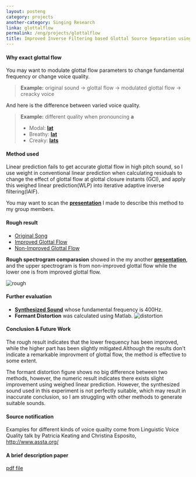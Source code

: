 ```yaml
---
layout: posteng
category: projects
another-category: Singing Research
linka: glottalflow
permalink: /eng/projects/glottalflow
title: Improved Inverse Filtering based Glottal Source Separation using Weighed Linear Prediction
---
```




#### Why exact glottal flow
You may want to modulate glottal flow parameters to change fundamental frequency or change voice quality.
>**Example:** original sound -> glottal flow -> modulated glottal flow -> creacky voice

And here is the difference between varied voice quality.
>**Example:** different quality when pronouncing **a**
> 
> - Modal: **[lat](http://lollichock.tumblr.com/post/68396242678/audio_player_iframe/lollichock/tumblr_mwzrzfEuFz1snsvcq?audio_file=http%3A%2F%2Fwww.tumblr.com%2Faudio_file%2Flollichock%2F68396242678%2Ftumblr_mwzrzfEuFz1snsvcq&amp;color=black&amp;simple=1)**
> - Breathy: **[lat](http://lollichock.tumblr.com/post/68396169833/audio_player_iframe/lollichock/tumblr_mwzry6Ymq71snsvcq?audio_file=http%3A%2F%2Fwww.tumblr.com%2Faudio_file%2Flollichock%2F68396169833%2Ftumblr_mwzry6Ymq71snsvcq&amp;color=black&amp;simple=1)**
> - Creaky: **[lats](http://lollichock.tumblr.com/post/68396210531/audio_player_iframe/lollichock/tumblr_mwzryvtW3q1snsvcq?audio_file=http%3A%2F%2Fwww.tumblr.com%2Faudio_file%2Flollichock%2F68396210531%2Ftumblr_mwzryvtW3q1snsvcq&amp;color=black&amp;simple=1)** 

#### Method used
Linear prediction fails to get accurate glottal flow in high pitch sound, so I use weight in conventional linear prediction when calculating residuals to change the effect of glottal flow at glottal closure instants (GCI), and apply this weighed linear prediction(WLP) into iterative adaptive inverse filtering(IAIF).

You may want to scan the **[presentation](/glottal/groupdiscussion.pdf)** I made to describe this method to my group members. 
#### Rough result
- [Original Song](http://lollichock.tumblr.com/post/68396309267/audio_player_iframe/lollichock/tumblr_mwzs0mksag1snsvcq?audio_file=http%3A%2F%2Fwww.tumblr.com%2Faudio_file%2Flollichock%2F68396309267%2Ftumblr_mwzs0mksag1snsvcq&amp;color=black&amp;simple=1)
- [Improved Glottal Flow](http://lollichock.tumblr.com/post/68396443868/audio_player_iframe/lollichock/tumblr_mwzs30UNlC1snsvcq?audio_file=http%3A%2F%2Fwww.tumblr.com%2Faudio_file%2Flollichock%2F68396443868%2Ftumblr_mwzs30UNlC1snsvcq&amp;color=black&amp;simple=1)
- [Non-Improved Glottal Flow](http://lollichock.tumblr.com/post/68396380877/audio_player_iframe/lollichock/tumblr_mwzs1vABDX1snsvcq?audio_file=http%3A%2F%2Fwww.tumblr.com%2Faudio_file%2Flollichock%2F68396380877%2Ftumblr_mwzs1vABDX1snsvcq&amp;color=black&amp;simple=1)

**Rough spectrogram comparasion** showed in the my another **[presentation](/glottal/fieldpractice.pdf)**, and the upper spectrogram is from non-improved glottal flow while the lower one is from improved glottal flow.

![rough](http://31.media.tumblr.com/ddaf3f68001197d3a47d48321d9b45ba/tumblr_mwzsnzzCHr1snsvcqo1_1280.jpg "Fig1. Rough spectrogram comparasion")

#### Further evaluation
- **[Synthesized Sound](http://lollichock.tumblr.com/post/68626975674/audio_player_iframe/lollichock/tumblr_mx3xmcjffz1snsvcq?audio_file=http%3A%2F%2Fwww.tumblr.com%2Faudio_file%2Flollichock%2F68626975674%2Ftumblr_mx3xmcjffz1snsvcq&amp;color=black&amp;simple=1)** whose fundamental frequency is 400Hz.
- **Formant Distortion** was calculated using Matlab.
![distortion](http://25.media.tumblr.com/56373f419f06e926064e56e54746e8cc/tumblr_mwzu2hrU9F1snsvcqo1_1280.jpg "Fig2. Formant distortion")

#### Conclusion & Future Work
The rough result indicates that the lower frequency has been improved, while the higher part has been slightly mitigated.Although the results don't indicate a remarkable improvment of glottal flow, the method is effective to some extent.

The formant distortion figure shows no big difference between two methods, however, the numeric result indicates there exists slight improvement using weighed linear prediction. However, the synthesized sound used in this experiment is not perfectly suitable, which may result in inaccurate conclusion, so I am struggling with other methods to generate suitable sounds. 

#### Source notification
Examples for different kinds of voice quailty come from Linguistic Voice Quality talk by Patricia Keating and Christina Esposito, http://www.assta.org/

#### A brief description paper
[pdf file](/glottal.pdf)